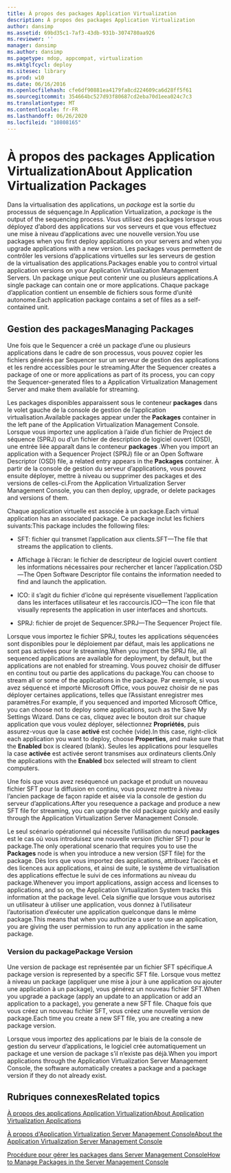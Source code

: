 ```yaml
---
title: À propos des packages Application Virtualization
description: À propos des packages Application Virtualization
author: dansimp
ms.assetid: 69bd35c1-7af3-43db-931b-3074780aa926
ms.reviewer: ''
manager: dansimp
ms.author: dansimp
ms.pagetype: mdop, appcompat, virtualization
ms.mktglfcycl: deploy
ms.sitesec: library
ms.prod: w10
ms.date: 06/16/2016
ms.openlocfilehash: cfe6df90881ea4179fa8cd224609ca6d28ff5f61
ms.sourcegitcommit: 354664bc527d93f80687cd2eba70d1eea024c7c3
ms.translationtype: MT
ms.contentlocale: fr-FR
ms.lasthandoff: 06/26/2020
ms.locfileid: "10808165"
---
```

# <span data-ttu-id="88b0b-103">À propos des packages Application Virtualization</span><span class="sxs-lookup"><span data-stu-id="88b0b-103">About Application Virtualization Packages</span></span>


<span data-ttu-id="88b0b-104">Dans la virtualisation des applications, un *package* est la sortie du processus de séquençage.</span><span class="sxs-lookup"><span data-stu-id="88b0b-104">In Application Virtualization, a *package* is the output of the sequencing process.</span></span> <span data-ttu-id="88b0b-105">Vous utilisez des packages lorsque vous déployez d’abord des applications sur vos serveurs et que vous effectuez une mise à niveau d’applications avec une nouvelle version.</span><span class="sxs-lookup"><span data-stu-id="88b0b-105">You use packages when you first deploy applications on your servers and when you upgrade applications with a new version.</span></span> <span data-ttu-id="88b0b-106">Les packages vous permettent de contrôler les versions d’applications virtuelles sur les serveurs de gestion de la virtualisation des applications.</span><span class="sxs-lookup"><span data-stu-id="88b0b-106">Packages enable you to control virtual application versions on your Application Virtualization Management Servers.</span></span> <span data-ttu-id="88b0b-107">Un package unique peut contenir une ou plusieurs applications.</span><span class="sxs-lookup"><span data-stu-id="88b0b-107">A single package can contain one or more applications.</span></span> <span data-ttu-id="88b0b-108">Chaque package d’application contient un ensemble de fichiers sous forme d’unité autonome.</span><span class="sxs-lookup"><span data-stu-id="88b0b-108">Each application package contains a set of files as a self-contained unit.</span></span>

## <span data-ttu-id="88b0b-109">Gestion des packages</span><span class="sxs-lookup"><span data-stu-id="88b0b-109">Managing Packages</span></span>


<span data-ttu-id="88b0b-110">Une fois que le Sequencer a créé un package d’une ou plusieurs applications dans le cadre de son processus, vous pouvez copier les fichiers générés par Sequencer sur un serveur de gestion des applications et les rendre accessibles pour le streaming.</span><span class="sxs-lookup"><span data-stu-id="88b0b-110">After the Sequencer creates a package of one or more applications as part of its process, you can copy the Sequencer-generated files to a Application Virtualization Management Server and make them available for streaming.</span></span>

<span data-ttu-id="88b0b-111">Les packages disponibles apparaissent sous le conteneur **packages** dans le volet gauche de la console de gestion de l’application virtualisation.</span><span class="sxs-lookup"><span data-stu-id="88b0b-111">Available packages appear under the **Packages** container in the left pane of the Application Virtualization Management Console.</span></span> <span data-ttu-id="88b0b-112">Lorsque vous importez une application à l’aide d’un fichier de Project de séquence (SPRJ) ou d’un fichier de description de logiciel ouvert (OSD), une entrée liée apparaît dans le conteneur **packages** .</span><span class="sxs-lookup"><span data-stu-id="88b0b-112">When you import an application with a Sequencer Project (SPRJ) file or an Open Software Descriptor (OSD) file, a related entry appears in the **Packages** container.</span></span> <span data-ttu-id="88b0b-113">À partir de la console de gestion du serveur d’applications, vous pouvez ensuite déployer, mettre à niveau ou supprimer des packages et des versions de celles-ci.</span><span class="sxs-lookup"><span data-stu-id="88b0b-113">From the Application Virtualization Server Management Console, you can then deploy, upgrade, or delete packages and versions of them.</span></span>

<span data-ttu-id="88b0b-114">Chaque application virtuelle est associée à un package.</span><span class="sxs-lookup"><span data-stu-id="88b0b-114">Each virtual application has an associated package.</span></span> <span data-ttu-id="88b0b-115">Ce package inclut les fichiers suivants:</span><span class="sxs-lookup"><span data-stu-id="88b0b-115">This package includes the following files:</span></span>

-   <span data-ttu-id="88b0b-116">SFT: fichier qui transmet l’application aux clients.</span><span class="sxs-lookup"><span data-stu-id="88b0b-116">SFT—The file that streams the application to clients.</span></span>

-   <span data-ttu-id="88b0b-117">Affichage à l’écran: le fichier de descripteur de logiciel ouvert contient les informations nécessaires pour rechercher et lancer l’application.</span><span class="sxs-lookup"><span data-stu-id="88b0b-117">OSD—The Open Software Descriptor file contains the information needed to find and launch the application.</span></span>

-   <span data-ttu-id="88b0b-118">ICO: il s’agit du fichier d’icône qui représente visuellement l’application dans les interfaces utilisateur et les raccourcis.</span><span class="sxs-lookup"><span data-stu-id="88b0b-118">ICO—The icon file that visually represents the application in user interfaces and shortcuts.</span></span>

-   <span data-ttu-id="88b0b-119">SPRJ: fichier de projet de Sequencer.</span><span class="sxs-lookup"><span data-stu-id="88b0b-119">SPRJ—The Sequencer Project file.</span></span>

<span data-ttu-id="88b0b-120">Lorsque vous importez le fichier SPRJ, toutes les applications séquencées sont disponibles pour le déploiement par défaut, mais les applications ne sont pas activées pour le streaming.</span><span class="sxs-lookup"><span data-stu-id="88b0b-120">When you import the SPRJ file, all sequenced applications are available for deployment, by default, but the applications are not enabled for streaming.</span></span> <span data-ttu-id="88b0b-121">Vous pouvez choisir de diffuser en continu tout ou partie des applications du package.</span><span class="sxs-lookup"><span data-stu-id="88b0b-121">You can choose to stream all or some of the applications in the package.</span></span> <span data-ttu-id="88b0b-122">Par exemple, si vous avez séquencé et importé Microsoft Office, vous pouvez choisir de ne pas déployer certaines applications, telles que l’Assistant enregistrer mes paramètres.</span><span class="sxs-lookup"><span data-stu-id="88b0b-122">For example, if you sequenced and imported Microsoft Office, you can choose not to deploy some applications, such as the Save My Settings Wizard.</span></span> <span data-ttu-id="88b0b-123">Dans ce cas, cliquez avec le bouton droit sur chaque application que vous voulez déployer, sélectionnez **Propriétés**, puis assurez-vous que la case **activé** est cochée (vide).</span><span class="sxs-lookup"><span data-stu-id="88b0b-123">In this case, right-click each application you want to deploy, choose **Properties**, and make sure that the **Enabled** box is cleared (blank).</span></span> <span data-ttu-id="88b0b-124">Seules les applications pour lesquelles la case **activée** est activée seront transmises aux ordinateurs clients.</span><span class="sxs-lookup"><span data-stu-id="88b0b-124">Only the applications with the **Enabled** box selected will stream to client computers.</span></span>

<span data-ttu-id="88b0b-125">Une fois que vous avez reséquencé un package et produit un nouveau fichier SFT pour la diffusion en continu, vous pouvez mettre à niveau l’ancien package de façon rapide et aisée via la console de gestion du serveur d’applications.</span><span class="sxs-lookup"><span data-stu-id="88b0b-125">After you resequence a package and produce a new SFT file for streaming, you can upgrade the old package quickly and easily through the Application Virtualization Server Management Console.</span></span>

<span data-ttu-id="88b0b-126">Le seul scénario opérationnel qui nécessite l’utilisation du nœud **packages** est le cas où vous introduisez une nouvelle version (fichier SFT) pour le package.</span><span class="sxs-lookup"><span data-stu-id="88b0b-126">The only operational scenario that requires you to use the **Packages** node is when you introduce a new version (SFT file) for the package.</span></span> <span data-ttu-id="88b0b-127">Dès lors que vous importez des applications, attribuez l’accès et des licences aux applications, et ainsi de suite, le système de virtualisation des applications effectue le suivi de ces informations au niveau du package.</span><span class="sxs-lookup"><span data-stu-id="88b0b-127">Whenever you import applications, assign access and licenses to applications, and so on, the Application Virtualization System tracks this information at the package level.</span></span> <span data-ttu-id="88b0b-128">Cela signifie que lorsque vous autorisez un utilisateur à utiliser une application, vous donnez à l’utilisateur l’autorisation d’exécuter une application quelconque dans le même package.</span><span class="sxs-lookup"><span data-stu-id="88b0b-128">This means that when you authorize a user to use an application, you are giving the user permission to run any application in the same package.</span></span>

### <span data-ttu-id="88b0b-129">Version du package</span><span class="sxs-lookup"><span data-stu-id="88b0b-129">Package Version</span></span>

<span data-ttu-id="88b0b-130">Une version de package est représentée par un fichier SFT spécifique.</span><span class="sxs-lookup"><span data-stu-id="88b0b-130">A package version is represented by a specific SFT file.</span></span> <span data-ttu-id="88b0b-131">Lorsque vous mettez à niveau un package (appliquer une mise à jour à une application ou ajouter une application à un package), vous générez un nouveau fichier SFT.</span><span class="sxs-lookup"><span data-stu-id="88b0b-131">When you upgrade a package (apply an update to an application or add an application to a package), you generate a new SFT file.</span></span> <span data-ttu-id="88b0b-132">Chaque fois que vous créez un nouveau fichier SFT, vous créez une nouvelle version de package.</span><span class="sxs-lookup"><span data-stu-id="88b0b-132">Each time you create a new SFT file, you are creating a new package version.</span></span>

<span data-ttu-id="88b0b-133">Lorsque vous importez des applications par le biais de la console de gestion du serveur d’applications, le logiciel crée automatiquement un package et une version de package s’il n’existe pas déjà.</span><span class="sxs-lookup"><span data-stu-id="88b0b-133">When you import applications through the Application Virtualization Server Management Console, the software automatically creates a package and a package version if they do not already exist.</span></span>

## <span data-ttu-id="88b0b-134">Rubriques connexes</span><span class="sxs-lookup"><span data-stu-id="88b0b-134">Related topics</span></span>


[<span data-ttu-id="88b0b-135">À propos des applications Application Virtualization</span><span class="sxs-lookup"><span data-stu-id="88b0b-135">About Application Virtualization Applications</span></span>](about-application-virtualization-applications.md)

[<span data-ttu-id="88b0b-136">À propos d'Application Virtualization Server Management Console</span><span class="sxs-lookup"><span data-stu-id="88b0b-136">About the Application Virtualization Server Management Console</span></span>](about-the-application-virtualization-server-management-console.md)

[<span data-ttu-id="88b0b-137">Procédure pour gérer les packages dans Server Management Console</span><span class="sxs-lookup"><span data-stu-id="88b0b-137">How to Manage Packages in the Server Management Console</span></span>](how-to-manage-packages-in-the-server-management-console.md)

 

 





